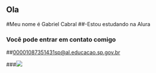## Ola 
#Meu nome é Gabriel Cabral 
##-Estou estudando na Alura
### Você pode entrar em contato comigo 
##00001087351431sp@al.educacao.sp.gov.br

###![](https://media1.tenor.com/m/JPxmIAA2hfgAAAAd/kratos-fortnite-kratos.gif)
